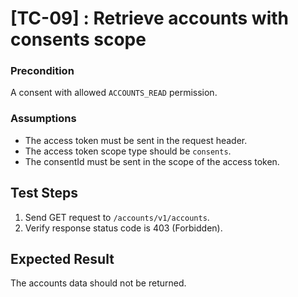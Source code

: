 # [TC-09] : Retrieve accounts with consents scope

### Precondition

A consent with allowed `ACCOUNTS_READ` permission.

### Assumptions

* The access token must be sent in the request header.
* The access token scope type should be `consents`.
* The consentId must be sent in the scope of the access token.

## Test Steps

1. Send GET request to `/accounts/v1/accounts`.
2. Verify response status code is 403 (Forbidden).

## Expected Result

The accounts data should not be returned.